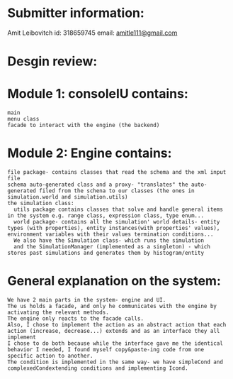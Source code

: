 # Submitter information: 
  Amit Leibovitch 
  id: 318659745
  email: amitle111@gmail.com
# Desgin review:
  # Module 1: consoleIU contains:
    main
    menu class
    facade to interact with the engine (the backend)
  # Module 2: Engine contains:
    file package- contains classes that read the schema and the xml input file
    schema auto-generated class and a proxy- "translates" the auto-generated filed from the schena to our classes (the ones in simulation.world and simulation.utils)
    the simulation class:
      utils package contains classes that solve and handle general items in the system e.g. range class, expression class, type enum...
      world package- contains all the simulation' world details- entity types (with properties), entity instances(with properties' values), environment variables with their values termination conditions...
      We also have the Simulation class- which runs the simulation
      and the SimulationManager (implemented as a singleton) - which stores past simulations and generates them by histogram/entity
  # General explanation on the system:
    We have 2 main parts in the system- engine and UI.
    The us holds a facade, and only he communicates with the engine by activating the relevant methods.
    The engine only reacts to the facade calls.
    Also, I chose to implement the action as an abstract action that each action (increase, decrease...) extends and as an interface they all implement
    I chose to do both because while the interface gave me the identical behavior I needed, I found myself copy&paste-ing code from one specific action to another.
    The condition is implemented in the same way- we have simpleCond and complexedCondextending conditions and implementing Icond.
      
